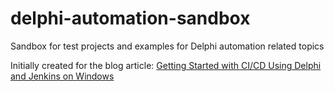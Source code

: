 # delphi-automation-sandbox
Sandbox for test projects and examples for Delphi automation related topics

Initially created for the blog article: [Getting Started with CI/CD Using Delphi and Jenkins on Windows](https://www.ideasawakened.com/post/getting-started-with-ci-cd-using-delphi-and-jenkins-on-windows)
